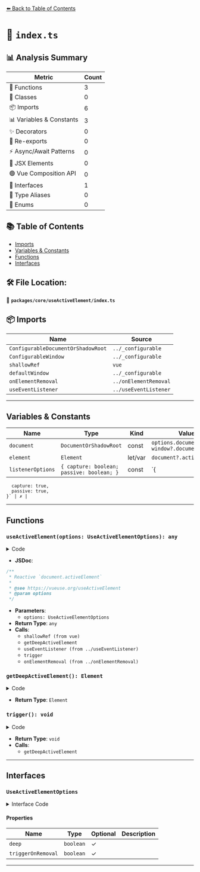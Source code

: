 [⬅️ Back to Table of Contents](../../../index.md)

# 📄 `index.ts`

## 📊 Analysis Summary

| Metric | Count |
|--------|-------|
| 🔧 Functions | 3 |
| 🧱 Classes | 0 |
| 📦 Imports | 6 |
| 📊 Variables & Constants | 3 |
| ✨ Decorators | 0 |
| 🔄 Re-exports | 0 |
| ⚡ Async/Await Patterns | 0 |
| 💠 JSX Elements | 0 |
| 🟢 Vue Composition API | 0 |
| 📐 Interfaces | 1 |
| 📑 Type Aliases | 0 |
| 🎯 Enums | 0 |

## 📚 Table of Contents

- [Imports](#imports)
- [Variables & Constants](#variables-constants)
- [Functions](#functions)
- [Interfaces](#interfaces)

## 🛠️ File Location:
📂 **`packages/core/useActiveElement/index.ts`**

## 📦 Imports

| Name | Source |
|------|--------|
| `ConfigurableDocumentOrShadowRoot` | `../_configurable` |
| `ConfigurableWindow` | `../_configurable` |
| `shallowRef` | `vue` |
| `defaultWindow` | `../_configurable` |
| `onElementRemoval` | `../onElementRemoval` |
| `useEventListener` | `../useEventListener` |


---

## Variables & Constants

| Name | Type | Kind | Value | Exported |
|------|------|------|-------|----------|
| `document` | `DocumentOrShadowRoot` | const | `options.document ?? window?.document` | ✗ |
| `element` | `Element` | let/var | `document?.activeElement` | ✗ |
| `listenerOptions` | `{ capture: boolean; passive: boolean; }` | const | `{
      capture: true,
      passive: true,
    }` | ✗ |


---

## Functions

### `useActiveElement(options: UseActiveElementOptions): any`

<details><summary>Code</summary>

```ts
export function useActiveElement<T extends HTMLElement>(
  options: UseActiveElementOptions = {},
) {
  const {
    window = defaultWindow,
    deep = true,
    triggerOnRemoval = false,
  } = options
  const document = options.document ?? window?.document

  const getDeepActiveElement = () => {
    let element = document?.activeElement
    if (deep) {
      while (element?.shadowRoot)
        element = element?.shadowRoot?.activeElement
    }
    return element
  }

  const activeElement = shallowRef<T | null | undefined>()
  const trigger = () => {
    activeElement.value = getDeepActiveElement() as T | null | undefined
  }

  if (window) {
    const listenerOptions = {
      capture: true,
      passive: true,
    }

    useEventListener(
      window,
      'blur',
      (event) => {
        if (event.relatedTarget !== null)
          return
        trigger()
      },
      listenerOptions,
    )
    useEventListener(
      window,
      'focus',
      trigger,
      listenerOptions,
    )
  }

  if (triggerOnRemoval) {
    onElementRemoval(activeElement, trigger, { document })
  }

  trigger()

  return activeElement
}
```
</details>

- **JSDoc**:
```ts
/**
 * Reactive `document.activeElement`
 *
 * @see https://vueuse.org/useActiveElement
 * @param options
 */
```

- **Parameters**:
  - `options: UseActiveElementOptions`
- **Return Type**: `any`
- **Calls**:
  - `shallowRef (from vue)`
  - `getDeepActiveElement`
  - `useEventListener (from ../useEventListener)`
  - `trigger`
  - `onElementRemoval (from ../onElementRemoval)`
### `getDeepActiveElement(): Element`

<details><summary>Code</summary>

```ts
() => {
    let element = document?.activeElement
    if (deep) {
      while (element?.shadowRoot)
        element = element?.shadowRoot?.activeElement
    }
    return element
  }
```
</details>

- **Return Type**: `Element`
### `trigger(): void`

<details><summary>Code</summary>

```ts
() => {
    activeElement.value = getDeepActiveElement() as T | null | undefined
  }
```
</details>

- **Return Type**: `void`
- **Calls**:
  - `getDeepActiveElement`

---

## Interfaces

### `UseActiveElementOptions`

<details><summary>Interface Code</summary>

```ts
export interface UseActiveElementOptions extends ConfigurableWindow, ConfigurableDocumentOrShadowRoot {
  /**
   * Search active element deeply inside shadow dom
   *
   * @default true
   */
  deep?: boolean
  /**
   * Track active element when it's removed from the DOM
   * Using a MutationObserver under the hood
   * @default false
   */
  triggerOnRemoval?: boolean
}
```
</details>

#### Properties

| Name | Type | Optional | Description |
|------|------|----------|-------------|
| `deep` | `boolean` | ✓ |  |
| `triggerOnRemoval` | `boolean` | ✓ |  |


---